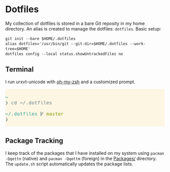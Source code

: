 # Dotfiles

My collection of dotfiles is stored in a bare Git reposity in my home directory.
An alias is created to manage the dotfiles: `dotfiles`.
Basic setup:

```
git init --bare $HOME/.dotfiles
alias dotfiles='/usr/bin/git --git-dir=$HOME/.dotfiles --work-tree=$HOME'
dotfiles config --local status.showUntrackedFiles no
```

## Terminal

I run urxvt-unicode with [oh-my-zsh](https://github.com/robbyrussell/oh-my-zsh)
and a customized prompt.

<p align="center">
  <img src="terminal.png">
</p>

## Package Tracking

I keep track of the packages that I have installed on my system using
`pacman -Qqettn` (native) and `pacman -Qqettm` (foreign) in the
[Packages/](./Packages/) directory.
The `update.sh` script automatically updates the package lists.
